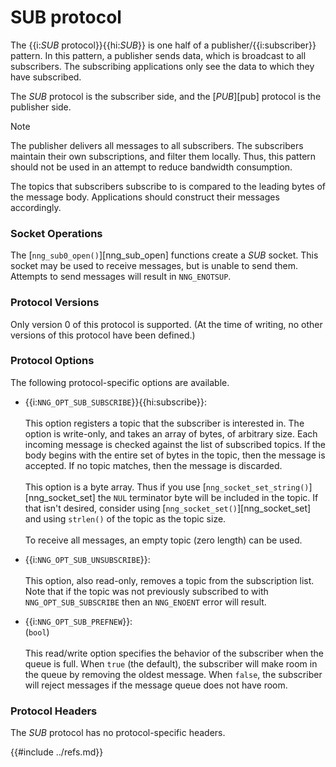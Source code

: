 # SUB protocol

The {{i:*SUB* protocol}}{{hi:*SUB*}} is one half of a publisher/{{i:subscriber}} pattern.
In this pattern, a publisher sends data, which is broadcast to all subscribers.
The subscribing applications only see the data to which they have subscribed.

The _SUB_ protocol is the subscriber side, and the
[_PUB_][pub] protocol is the publisher side.

> [!NOTE]
> The publisher delivers all messages to all subscribers.
> The subscribers maintain their own subscriptions, and filter them locally.
> Thus, this pattern should not be used in an attempt to
> reduce bandwidth consumption.

The topics that subscribers subscribe to is compared to the leading bytes of
the message body.
Applications should construct their messages accordingly.

### Socket Operations

The [`nng_sub0_open()`][nng_sub_open] functions create a _SUB_ socket.
This socket may be used to receive messages, but is unable to send them.
Attempts to send messages will result in `NNG_ENOTSUP`.

### Protocol Versions

Only version 0 of this protocol is supported.
(At the time of writing, no other versions of this protocol have been defined.)

### Protocol Options

The following protocol-specific options are available.

- {{i:`NNG_OPT_SUB_SUBSCRIBE`}}{{hi:subscribe}}: \
   \
   This option registers a topic that the subscriber is interested in.
  The option is write-only, and takes an array of bytes, of arbitrary size.
  Each incoming message is checked against the list of subscribed topics.
  If the body begins with the entire set of bytes in the topic, then the
  message is accepted. If no topic matches, then the message is
  discarded. \
   \
  This option is a byte array. Thus if you use
  [`nng_socket_set_string()`][nng_socket_set] the `NUL` terminator byte will
  be included in the topic.
  If that isn't desired, consider using
  [`nng_socket_set()`][nng_socket_set] and using `strlen()` of the topic
  as the topic size. \
  \
  To receive all messages, an empty topic (zero length) can be used.

- {{i:`NNG_OPT_SUB_UNSUBSCRIBE`}}: \
   \
   This option, also read-only, removes a topic from the subscription list.
  Note that if the topic was not previously subscribed to with
  `NNG_OPT_SUB_SUBSCRIBE` then an `NNG_ENOENT` error will result.

- {{i:`NNG_OPT_SUB_PREFNEW`}}: \
   (`bool`) \
   \
   This read/write option specifies the behavior of the subscriber when the queue is full.
  When `true` (the default), the subscriber will make room in the queue by removing the oldest message.
  When `false`, the subscriber will reject messages if the message queue does not have room.

### Protocol Headers

The _SUB_ protocol has no protocol-specific headers.

{{#include ../refs.md}}
